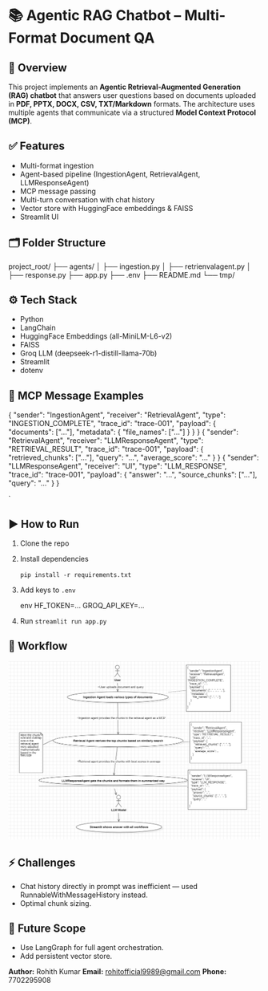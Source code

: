 
# 📚 Agentic RAG Chatbot – Multi-Format Document QA

## 🔗 Overview
This project implements an **Agentic Retrieval-Augmented Generation (RAG) chatbot** that answers user questions based on documents uploaded in **PDF, PPTX, DOCX, CSV, TXT/Markdown** formats. The architecture uses multiple agents that communicate via a structured **Model Context Protocol (MCP)**.

## ✅ Features
- Multi-format ingestion
- Agent-based pipeline (IngestionAgent, RetrievalAgent, LLMResponseAgent)
- MCP message passing
- Multi-turn conversation with chat history
- Vector store with HuggingFace embeddings & FAISS
- Streamlit UI

## 🗂️ Folder Structure

project\_root/
├── agents/
│   ├── ingestion.py
│   ├── retrienvalagent.py
│   ├── response.py
├── app.py
├── .env
├── README.md
└── tmp/



## ⚙️ Tech Stack
- Python
- LangChain
- HuggingFace Embeddings (all-MiniLM-L6-v2)
- FAISS
- Groq LLM (deepseek-r1-distill-llama-70b)
- Streamlit
- dotenv

## 🧩 MCP Message Examples


{
"sender": "IngestionAgent",
"receiver": "RetrievalAgent",
"type": "INGESTION\_COMPLETE",
"trace\_id": "trace-001",
"payload": {
"documents": \["..."],
"metadata": { "file\_names": \["..."] }
}
}
{
"sender": "RetrievalAgent",
"receiver": "LLMResponseAgent",
"type": "RETRIEVAL\_RESULT",
"trace\_id": "trace-001",
"payload": {
"retrieved\_chunks": \["..."],
"query": "...",
"average\_score": "..."
}
}
{
"sender": "LLMResponseAgent",
"receiver": "UI",
"type": "LLM\_RESPONSE",
"trace\_id": "trace-001",
"payload": {
"answer": "...",
"source\_chunks": \["..."],
"query": "..."
}
}

`

## ▶️ How to Run
1. Clone the repo
2. Install dependencies
   
   `pip install -r requirements.txt`

3. Add keys to `.env`

   env
   HF_TOKEN=...
   GROQ_API_KEY=...
4. Run
   `streamlit run app.py`

## 📸 Workflow 

![Flow Diagram](flow_diagram.png)


## ⚡ Challenges

* Chat history directly in prompt was inefficient — used RunnableWithMessageHistory instead.
* Optimal chunk sizing.

## 🚀 Future Scope

* Use LangGraph for full agent orchestration.
* Add persistent vector store.

**Author:** Rohith Kumar
**Email:** [rohitofficial9989@gmail.com](mailto:rohitofficial9989@gmail.com)
**Phone:** 7702295908

